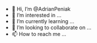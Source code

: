 - 👋 Hi, I’m @AdrianPeniak
- 👀 I’m interested in ...
- 🌱 I’m currently learning ...
- 💞️ I’m looking to collaborate on ...
- 📫 How to reach me ...

<!---
AdrianPeniak/AdrianPeniak is a ✨ special ✨ repository because its `README.md` (this file) appears on your GitHub profile.
You can click the Preview link to take a look at your changes.
--->
